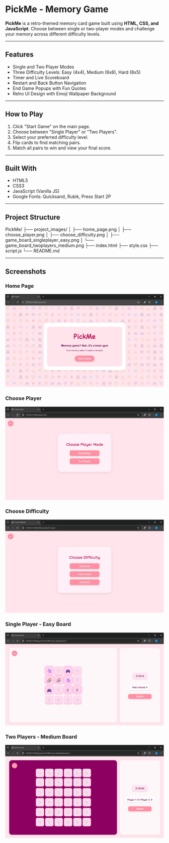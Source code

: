 # PickMe - Memory Game

**PickMe** is a retro-themed memory card game built using **HTML, CSS, and JavaScript**. Choose between single or two-player modes and challenge your memory across different difficulty levels.

---

## Features

- Single and Two Player Modes
- Three Difficulty Levels: Easy (4x4), Medium (6x6), Hard (8x5)
- Timer and Live Scoreboard
- Restart and Back Button Navigation
- End Game Popups with Fun Quotes
- Retro UI Design with Emoji Wallpaper Background

---

## How to Play

1. Click "Start Game" on the main page.
2. Choose between "Single Player" or "Two Players".
3. Select your preferred difficulty level.
4. Flip cards to find matching pairs.
5. Match all pairs to win and view your final score.

---

## Built With

- HTML5
- CSS3
- JavaScript (Vanilla JS)
- Google Fonts: Quicksand, Rubik, Press Start 2P

---

## Project Structure

PickMe/
├── project_images/
│   ├── home_page.png
│   ├── choose_player.png
│   ├── choose_difficulty.png
│   ├── game_board_singleplayer_easy.png
│   └── game_board_twoplayers_medium.png
├── index.html
├── style.css
├── script.js
└── README.md

---

## Screenshots

### Home Page
![Home Page](project_images/home_page.png)

### Choose Player
![Choose Player](project_images/choose_player.png)

### Choose Difficulty
![Choose Difficulty](project_images/choose_difficulty.png)

### Single Player - Easy Board
![Single Player Easy](project_images/game_board_singleplayer_easy.png)

### Two Players - Medium Board
![Two Players Medium](project_images/game_board_twoplayers_medium.png)
